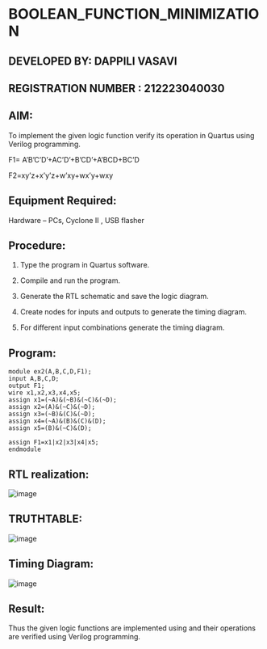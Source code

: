 # BOOLEAN_FUNCTION_MINIMIZATION
## DEVELOPED BY: DAPPILI VASAVI
## REGISTRATION NUMBER : 212223040030

## AIM:

To implement the given logic function verify its operation in Quartus using Verilog programming.

F1= A’B’C’D’+AC’D’+B’CD’+A’BCD+BC’D 

F2=xy’z+x’y’z+w’xy+wx’y+wxy

## Equipment Required:

Hardware – PCs, Cyclone II , USB flasher

## Procedure:

1.	Type the program in Quartus software.

2.	Compile and run the program.

3.	Generate the RTL schematic and save the logic diagram.

4.	Create nodes for inputs and outputs to generate the timing diagram.

5.	For different input combinations generate the timing diagram.


## Program:
```
module ex2(A,B,C,D,F1);
input A,B,C,D;
output F1;
wire x1,x2,x3,x4,x5;
assign x1=(~A)&(~B)&(~C)&(~D);
assign x2=(A)&(~C)&(~D);
assign x3=(~B)&(C)&(~D);
assign x4=(~A)&(B)&(C)&(D);
assign x5=(B)&(~C)&(D);

assign F1=x1|x2|x3|x4|x5;
endmodule
```
## RTL realization:
![image](https://github.com/user-attachments/assets/e44b812c-37af-4af1-aa14-de5bce29ad76)

## TRUTHTABLE:
![image](https://github.com/user-attachments/assets/60fb008a-bce7-4b10-ab80-acf66bb4e633)


## Timing Diagram:
![image](https://github.com/user-attachments/assets/db938942-1553-4c74-9c3f-7208fb5581cd)


## Result:

Thus the given logic functions are implemented using and their operations are verified using Verilog programming.

